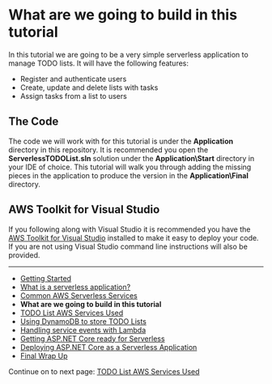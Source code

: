 # What are we going to build in this tutorial

In this tutorial we are going to be a very simple serverless application to manage TODO lists. It will have the following features:

* Register and authenticate users
* Create, update and delete lists with tasks
* Assign tasks from a list to users

## The Code

The code we will work with for this tutorial is under the **Application** directory in this repository. It is recommended you open the **ServerlessTODOList.sln** solution
under the **Application\Start** directory in your IDE of choice. This tutorial will walk you through adding the missing pieces in the application to produce the version in the **Application\Final**
directory.

## AWS Toolkit for Visual Studio

If you following along with Visual Studio it is recommended you have the [AWS Toolkit for Visual Studio](https://marketplace.visualstudio.com/items?itemName=AmazonWebServices.AWSToolkitforVisualStudio2017) installed 
to make it easy to deploy your code. If you are not using Visual Studio command line instructions will also be provided.

<!-- Generated Navigation -->
---

* [Getting Started](./GettingStarted.md)
* [What is a serverless application?](./WhatIsServerless.md)
* [Common AWS Serverless Services](./CommonServerlessServices.md)
* **What are we going to build in this tutorial**
* [TODO List AWS Services Used](./TODOListServices.md)
* [Using DynamoDB to store TODO Lists](./DynamoDBModule/WhatIsDynamoDB.md)
* [Handling service events with Lambda](./StreamProcessing/ServiceEvents.md)
* [Getting ASP.NET Core ready for Serverless](./ASP.NETCoreFrontend/TheFrontend.md)
* [Deploying ASP.NET Core as a Serverless Application](./DeployingFrontend/DeployingFrontend.md)
* [Final Wrap Up](./FinalWrapup.md)

Continue on to next page: [TODO List AWS Services Used](./TODOListServices.md)

